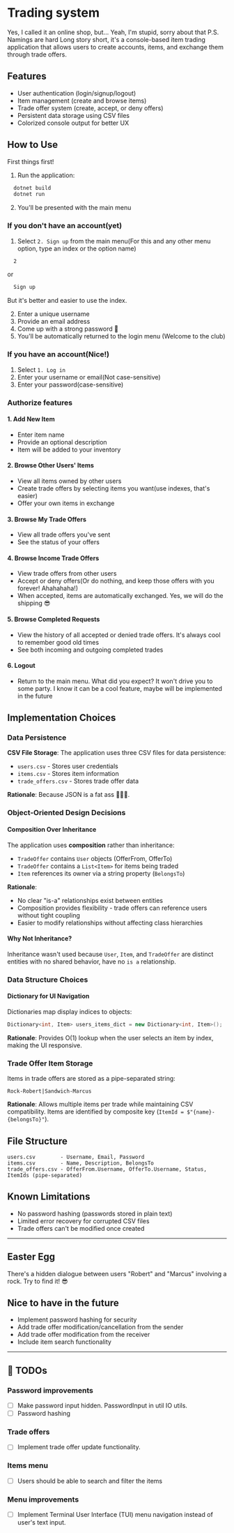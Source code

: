 # Trading system

Yes, I called it an online shop, but... Yeah, I'm stupid, sorry about that
P.S. Namings are hard
Long story short, it's a console-based item trading application that allows users to create accounts, items, and
exchange them through trade offers.

## Features

- User authentication (login/signup/logout)
- Item management (create and browse items)
- Trade offer system (create, accept, or deny offers)
- Persistent data storage using CSV files
- Colorized console output for better UX

## How to Use

First things first!

1. Run the application:

```bash
  dotnet build
  dotnet run

```

2. You'll be presented with the main menu

### If you don't have an account(yet)

1. Select `2. Sign up` from the main menu(For this and any other menu option, type an index or the option name)

```bash
  2
```

or

```bash
  Sign up
```

But it's better and easier to use the index.

2. Enter a unique username
3. Provide an email address
4. Come up with a strong password 💪
5. You'll be automatically returned to the login menu (Welcome to the club)

### If you have an account(Nice!)

1. Select `1. Log in`
2. Enter your username or email(Not case-sensitive)
3. Enter your password(case-sensitive)

### Authorize features

#### 1. Add New Item

- Enter item name
- Provide an optional description
- Item will be added to your inventory

#### 2. Browse Other Users' Items

- View all items owned by other users
- Create trade offers by selecting items you want(use indexes, that's easier)
- Offer your own items in exchange

#### 3. Browse My Trade Offers

- View all trade offers you've sent
- See the status of your offers

#### 4. Browse Income Trade Offers

- View trade offers from other users
- Accept or deny offers(Or do nothing, and keep those offers with you forever! Ahahahaha!)
- When accepted, items are automatically exchanged. Yes, we will do the shipping 😎

#### 5. Browse Completed Requests

- View the history of all accepted or denied trade offers. It's always cool to remember good old times
- See both incoming and outgoing completed trades

#### 6. Logout

- Return to the main menu. What did you expect? It won't drive you to some party. I know it can be a cool feature, maybe
  will be implemented in the future

## Implementation Choices

### Data Persistence

**CSV File Storage**: The application uses three CSV files for data persistence:

- `users.csv` - Stores user credentials
- `items.csv` - Stores item information
- `trade_offers.csv` - Stores trade offer data

**Rationale**: Because JSON is a fat ass 🤷🏻‍♂️.

### Object-Oriented Design Decisions

#### Composition Over Inheritance

The application uses **composition** rather than inheritance:

- `TradeOffer` contains `User` objects (OfferFrom, OfferTo)
- `TradeOffer` contains a `List<Item>` for items being traded
- `Item` references its owner via a string property (`BelongsTo`)

**Rationale**:

- No clear "is-a" relationships exist between entities
- Composition provides flexibility - trade offers can reference users without tight coupling
- Easier to modify relationships without affecting class hierarchies

#### Why Not Inheritance?

Inheritance wasn't used because `User`, `Item`, and `TradeOffer` are distinct entities with no shared behavior, have
no ```is a``` relationship.

### Data Structure Choices

#### Dictionary for UI Navigation

Dictionaries map display indices to objects:

```csharp
Dictionary<int, Item> users_items_dict = new Dictionary<int, Item>();
```

**Rationale**: Provides O(1) lookup when the user selects an item by index, making the UI responsive.

### Trade Offer Item Storage

Items in trade offers are stored as a pipe-separated string:

```
Rock-Robert|Sandwich-Marcus
```

**Rationale**: Allows multiple items per trade while maintaining CSV compatibility. Items are identified by composite
key (`ItemId = $"{name}-{belongsTo}"`).


## File Structure

```
users.csv        - Username, Email, Password
items.csv        - Name, Description, BelongsTo
trade_offers.csv - OfferFrom.Username, OfferTo.Username, Status, ItemIds (pipe-separated)
```

## Known Limitations

- No password hashing (passwords stored in plain text)
- Limited error recovery for corrupted CSV files
- Trade offers can't be modified once created

---

## Easter Egg

There's a hidden dialogue between users "Robert" and "Marcus" involving a rock. Try to find it! 😎

## Nice to have in the future

- Implement password hashing for security
- Add trade offer modification/cancellation from the sender
- Add trade offer modification from the receiver
- Include item search functionality

---

## 📝 TODOs

### Password improvements
- [ ] Make password input hidden. PasswordInput in util IO utils.
- [ ] Password hashing
### Trade offers
- [ ] Implement trade offer update functionality. 
### Items menu
- [ ] Users should be able to search and filter the items
### Menu improvements
- [ ] Implement Terminal User Interface (TUI) menu navigation instead of user's text input.

